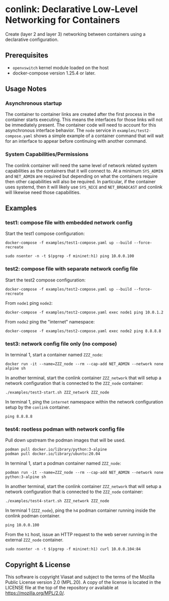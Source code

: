 # conlink: Declarative Low-Level Networking for Containers

Create (layer 2 and layer 3) networking between containers using
a declarative configuration.

## Prerequisites

* `openvswitch` kernel module loaded on the host
* docker-compose version 1.25.4 or later.

## Usage Notes

### Asynchronous startup

The container to container links are created after the first process
in the container starts executing. This means the interfaces for those
links will not be immediately present. The container code will need to
account for this asynchronous interface behavior. The `node` service
in `examples/test2-compose.yaml` shows a simple example of a container
command that will wait for an interface to appear before continuing
with another command.

### System Capabilities/Permissions

The conlink container will need the same level of network related
system capabilities as the containers that it will connect to. At
a minimum `SYS_ADMIN` and `NET_ADMIN` are required but depending on
what the containers require then other capabilities will also be
required. In particular, if the container uses systemd, then it will
likely use `SYS_NICE` and `NET_BROADCAST` and conlink will likewise
need those capabilities.


## Examples

### test1: compose file with embedded network config

Start the test1 compose configuration:

```
docker-compose -f examples/test1-compose.yaml up --build --force-recreate
```

```
sudo nsenter -n -t $(pgrep -f mininet:h1) ping 10.0.0.100
```


### test2: compose file with separate network config file

Start the test2 compose configuration:

```
docker-compose -f examples/test2-compose.yaml up --build --force-recreate
```

From `node1` ping `node2`:

```
docker-compose -f examples/test2-compose.yaml exec node1 ping 10.0.1.2
```

From `node2` ping the "internet" namespace:

```
docker-compose -f examples/test2-compose.yaml exec node2 ping 8.8.8.8
```


### test3: network config file only (no compose)

In terminal 1, start a container named `ZZZ_node`:

```
docker run -it --name=ZZZ_node --rm --cap-add NET_ADMIN --network none alpine sh
```

In another terminal, start the conlink container `ZZZ_network` that
will setup a network configuration that is connected to the `ZZZ_node`
container:

```
./examples/test3-start.sh ZZZ_network ZZZ_node
```

In terminal 1, ping the `internet` namespace within the network
configuration setup by the `conlink` container.

```
ping 8.8.8.8
```

### test4: rootless podman with network config file

Pull down upstream the podman images that will be used.

```
podman pull docker.io/library/python:3-alpine
podman pull docker.io/library/ubuntu:20.04
```

In terminal 1, start a podman container named `ZZZ_node`:

```
podman run -it --name=ZZZ_node --rm --cap-add NET_ADMIN --network none python:3-alpine sh
```

In another terminal, start the conlink container `ZZZ_network` that
will setup a network configuration that is connected to the `ZZZ_node`
container:

```
./examples/test4-start.sh ZZZ_network ZZZ_node
```

In terminal 1 (`ZZZ_node`), ping the `h4` podman container
running inside the conlink podman container.

```
ping 10.0.0.100
```

From the `h1` host, issue an HTTP request to the web server running in
the external `ZZZ_node` container.

```
sudo nsenter -n -t $(pgrep -f mininet:h1) curl 10.0.0.104:84
```

## Copyright & License

This software is copyright Viasat and subject to the terms of the
Mozilla Public License version 2.0 (MPL.20). A copy of the license is
located in the LICENSE file at the top of the repository or available
at https://mozilla.org/MPL/2.0/.

